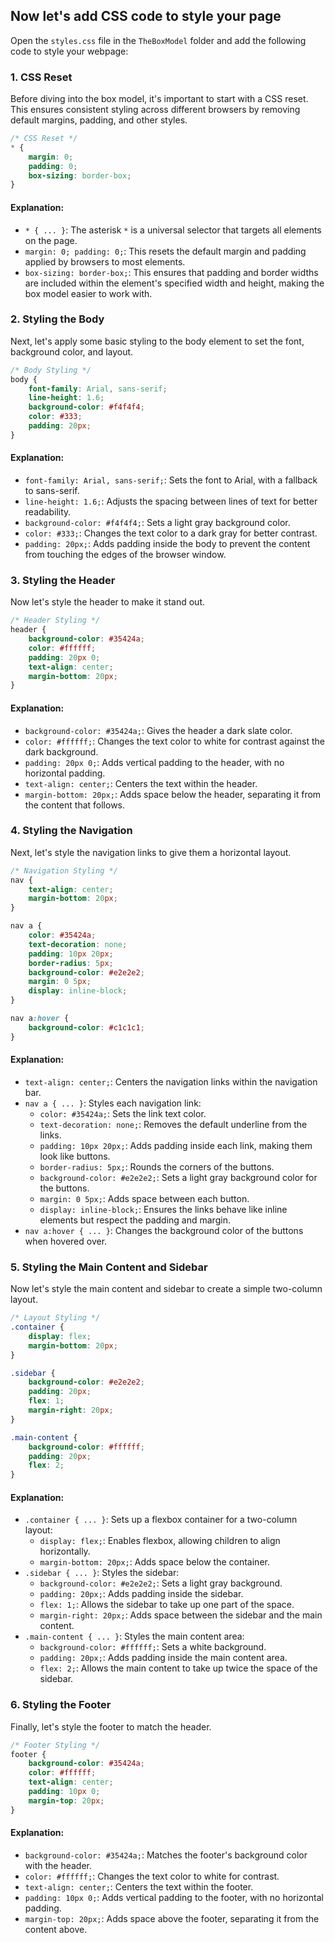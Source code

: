 
## Now let's add CSS code to style your page
Open the `styles.css` file in the `TheBoxModel` folder and add the following code to style your webpage:

### 1. CSS Reset
Before diving into the box model, it's important to start with a CSS reset. This ensures consistent styling across different browsers by removing default margins, padding, and other styles.

```css
/* CSS Reset */
* {
    margin: 0;
    padding: 0;
    box-sizing: border-box;
}
```

#### Explanation:
- `* { ... }`: The asterisk `*` is a universal selector that targets all elements on the page.
- `margin: 0; padding: 0;`: This resets the default margin and padding applied by browsers to most elements.
- `box-sizing: border-box;`: This ensures that padding and border widths are included within the element's specified width and height, making the box model easier to work with.

### 2. Styling the Body
Next, let's apply some basic styling to the body element to set the font, background color, and layout.

```css
/* Body Styling */
body {
    font-family: Arial, sans-serif;
    line-height: 1.6;
    background-color: #f4f4f4;
    color: #333;
    padding: 20px;
}
```

#### Explanation:
- `font-family: Arial, sans-serif;`: Sets the font to Arial, with a fallback to sans-serif.
- `line-height: 1.6;`: Adjusts the spacing between lines of text for better readability.
- `background-color: #f4f4f4;`: Sets a light gray background color.
- `color: #333;`: Changes the text color to a dark gray for better contrast.
- `padding: 20px;`: Adds padding inside the body to prevent the content from touching the edges of the browser window.

### 3. Styling the Header
Now let's style the header to make it stand out.

```css
/* Header Styling */
header {
    background-color: #35424a;
    color: #ffffff;
    padding: 20px 0;
    text-align: center;
    margin-bottom: 20px;
}
```

#### Explanation:
- `background-color: #35424a;`: Gives the header a dark slate color.
- `color: #ffffff;`: Changes the text color to white for contrast against the dark background.
- `padding: 20px 0;`: Adds vertical padding to the header, with no horizontal padding.
- `text-align: center;`: Centers the text within the header.
- `margin-bottom: 20px;`: Adds space below the header, separating it from the content that follows.

### 4. Styling the Navigation
Next, let's style the navigation links to give them a horizontal layout.

```css
/* Navigation Styling */
nav {
    text-align: center;
    margin-bottom: 20px;
}

nav a {
    color: #35424a;
    text-decoration: none;
    padding: 10px 20px;
    border-radius: 5px;
    background-color: #e2e2e2;
    margin: 0 5px;
    display: inline-block;
}

nav a:hover {
    background-color: #c1c1c1;
}
```

#### Explanation:
- `text-align: center;`: Centers the navigation links within the navigation bar.
- `nav a { ... }`: Styles each navigation link:
  - `color: #35424a;`: Sets the link text color.
  - `text-decoration: none;`: Removes the default underline from the links.
  - `padding: 10px 20px;`: Adds padding inside each link, making them look like buttons.
  - `border-radius: 5px;`: Rounds the corners of the buttons.
  - `background-color: #e2e2e2;`: Sets a light gray background color for the buttons.
  - `margin: 0 5px;`: Adds space between each button.
  - `display: inline-block;`: Ensures the links behave like inline elements but respect the padding and margin.
- `nav a:hover { ... }`: Changes the background color of the buttons when hovered over.

### 5. Styling the Main Content and Sidebar
Now let's style the main content and sidebar to create a simple two-column layout.

```css
/* Layout Styling */
.container {
    display: flex;
    margin-bottom: 20px;
}

.sidebar {
    background-color: #e2e2e2;
    padding: 20px;
    flex: 1;
    margin-right: 20px;
}

.main-content {
    background-color: #ffffff;
    padding: 20px;
    flex: 2;
}
```

#### Explanation:
- `.container { ... }`: Sets up a flexbox container for a two-column layout:
  - `display: flex;`: Enables flexbox, allowing children to align horizontally.
  - `margin-bottom: 20px;`: Adds space below the container.
- `.sidebar { ... }`: Styles the sidebar:
  - `background-color: #e2e2e2;`: Sets a light gray background.
  - `padding: 20px;`: Adds padding inside the sidebar.
  - `flex: 1;`: Allows the sidebar to take up one part of the space.
  - `margin-right: 20px;`: Adds space between the sidebar and the main content.
- `.main-content { ... }`: Styles the main content area:
  - `background-color: #ffffff;`: Sets a white background.
  - `padding: 20px;`: Adds padding inside the main content area.
  - `flex: 2;`: Allows the main content to take up twice the space of the sidebar.

### 6. Styling the Footer
Finally, let's style the footer to match the header.

```css
/* Footer Styling */
footer {
    background-color: #35424a;
    color: #ffffff;
    text-align: center;
    padding: 10px 0;
    margin-top: 20px;
}
```

#### Explanation:
- `background-color: #35424a;`: Matches the footer's background color with the header.
- `color: #ffffff;`: Changes the text color to white for contrast.
- `text-align: center;`: Centers the text within the footer.
- `padding: 10px 0;`: Adds vertical padding to the footer, with no horizontal padding.
- `margin-top: 20px;`: Adds space above the footer, separating it from the content above.

